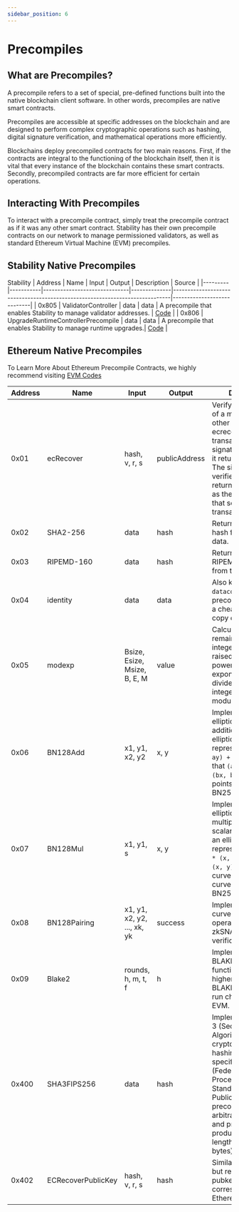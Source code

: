 ```yaml
---
sidebar_position: 6
---
```


# Precompiles

## What are Precompiles?

A precompile refers to a set of special, pre-defined functions built into the native blockchain client software. In other words, precompiles are native smart contracts.

Precompiles are accessible at specific addresses on the blockchain and are designed to perform complex cryptographic operations such as hashing, digital signature verification, and mathematical operations more efficiently.

Blockchains deploy precompiled contracts for two main reasons. First, if the contracts are integral to the functioning of the blockchain itself, then it is vital that every instance of the blockchain contains these smart contracts. Secondly, precompiled contracts are far more efficient for certain operations.

## Interacting With Precompiles

To interact with a precompile contract, simply treat the precompile contract as if it was any other smart contract. Stability has their own precompile contracts on our network to manage permissioned validators, as well as standard Ethereum Virtual Machine (EVM) precompiles.

## Stability Native Precompiles

Stability 
| Address | Name      | Input                        | Output       | Description | Source |
|---------|-----------|------------------------------|--------------|-----------------------------------------------------------------------------|----------------------------|
| 0x805  | ValidatorController | data | data | A precompile that enables Stability to manage validator addresses. | [Code](https://github.com/stabilityprotocol/stability/blob/main/precompiles/upgrade-runtime-controller/UpgradeRuntimeController.sol) |
| 0x806 | UpgradeRuntimeControllerPrecompile | data | data | A precompile that enables Stability to manage runtime upgrades.| [Code](https://github.com/stabilityprotocol/stability/blob/main/precompiles/upgrade-runtime-controller/UpgradeRuntimeController.sol) |

## Ethereum Native Precompiles

To Learn More About Ethereum Precompile Contracts, we highly recommend visiting [EVM Codes](https://www.evm.codes/precompiled?fork=shanghai)

| Address | Name      | Input                        | Output       | Description                                                                                        |
|---------|-----------|---------------------------------|--------------|----------------------------------------------------------------------------------------------------|
| 0x01    | ecRecover | hash, v, r, s                | publicAddress| Verify the signature of a message. In other words, you feed ecrecover the transaction's signature values and it returns an address. The signature is verified if the address returned is the same as the public address that sent the transaction.                  |
| 0x02    | SHA2-256  | data                         | hash         | Returns the SHA256 hash from the given data.                                                                                      |
| 0x03    | RIPEMD-160| data                         | hash         | Returns the RIPEMD160 hash from the given data.                                                                                      |
| 0x04    | identity  | data                         | data         | Also known as `datacopy`, this precompile serves as a cheaper way to copy data in memory.                                                                                  |
| 0x05    | modexp    | Bsize, Esize, Msize, B, E, M | value        | Calculates the remainder when an integer `b` (base) is raised to the `e`-th power (the exponent), and is divided by a positive integer `m` (the modulus).                                                 |
| 0x06    | BN128Add    | x1, y1, x2, y2               | x, y         | Implements a native elliptic curve point addition. Returns an elliptic curve point representing `(ax, ay) + (bx, by)` such that `(ax, ay)` and `(bx, by)` are valid points on the curve BN256.                                              |
| 0x07    | BN128Mul    | x1, y1, s                    | x, y         | Implements a native elliptic curve multiplication with a scalar value. Returns an elliptic curve point representing `scalar * (x, y)` such that `(x, y)` is a valid curve point on the curve BN256.alt_bn128                                         |
| 0x08    | BN128Pairing | x1, y1, x2, y2, ..., xk, yk  | success      | Implements elliptic curve pairing operation to perform zkSNARK verification.alt_bn128                                         |
| 0x09    | Blake2  | rounds, h, m, t, f           | h            | Implements the BLAKE2b hash function and other higher-round 64-bit BLAKE2 variants to run cheaply on the EVM.                       |  
| 0x400    | SHA3FIPS256  | data     | hash          | Implements the SHA-3 (Secure Hash Algorithm 3) cryptographic hashing function as specified in FIPS 202 (Federal Information Processing Standards Publication). This precompile takes an arbitrary length input and processes it to produce a fixed-length 256-bit (32 bytes) output hash.                   |
| 0x402    | ECRecoverPublicKey  | hash, v, r, s     | hash          | Similar to ecRecover, but returns the pubkey (not the corresponding Ethereum address)                 |      



